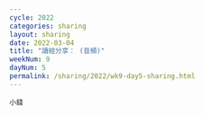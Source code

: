 ```yaml
---
cycle: 2022
categories: sharing
layout: sharing
date: 2022-03-04
title: "讀經分享： (音頻)"
weekNum: 9
dayNum: 5
permalink: /sharing/2022/wk9-day5-sharing.html
---
```


[](https://eccseattle.github.io/media/sharing/2022/wk009/2022-03-04-bin.m4a)

`小錢`
